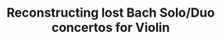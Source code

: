 ---
title: "Reconstructing lost Bach Solo/Duo concertos for Violin"
excerpt: "On the reconstruction of three violin concertos, one with oboe, from the keyboard concertos BWV 1052, 1056 and 1060"
comments: true
categories: 
  - music
tags:
  - Bach
  - musicology 
---